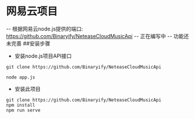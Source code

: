 # 网易云项目
-- 根据网易云node.js提供的端口: https://github.com/Binaryify/NeteaseCloudMusicApi
-- 正在编写中
-- 功能还未完善
##安装步骤
- 安装node.js项目API接口
```
git clone https://github.com/Binaryify/NeteaseCloudMusicApi
```
```
node app.js
```
- 安装此项目
```
git clone https://github.com/Binaryify/NeteaseCloudMusicApi
npm install
npm run serve
```
